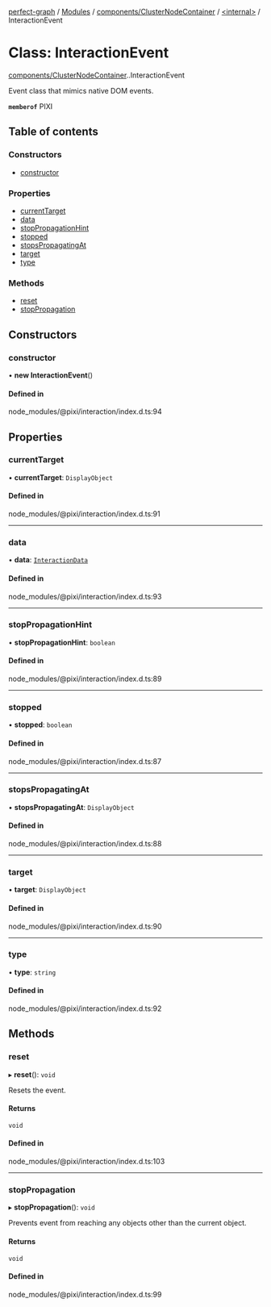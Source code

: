 [perfect-graph](../README.md) / [Modules](../modules.md) / [components/ClusterNodeContainer](../modules/components_ClusterNodeContainer.md) / [<internal\>](../modules/components_ClusterNodeContainer._internal_.md) / InteractionEvent

# Class: InteractionEvent

[components/ClusterNodeContainer](../modules/components_ClusterNodeContainer.md).[<internal>](../modules/components_ClusterNodeContainer._internal_.md).InteractionEvent

Event class that mimics native DOM events.

**`memberof`** PIXI

## Table of contents

### Constructors

- [constructor](components_ClusterNodeContainer._internal_.InteractionEvent.md#constructor)

### Properties

- [currentTarget](components_ClusterNodeContainer._internal_.InteractionEvent.md#currenttarget)
- [data](components_ClusterNodeContainer._internal_.InteractionEvent.md#data)
- [stopPropagationHint](components_ClusterNodeContainer._internal_.InteractionEvent.md#stoppropagationhint)
- [stopped](components_ClusterNodeContainer._internal_.InteractionEvent.md#stopped)
- [stopsPropagatingAt](components_ClusterNodeContainer._internal_.InteractionEvent.md#stopspropagatingat)
- [target](components_ClusterNodeContainer._internal_.InteractionEvent.md#target)
- [type](components_ClusterNodeContainer._internal_.InteractionEvent.md#type)

### Methods

- [reset](components_ClusterNodeContainer._internal_.InteractionEvent.md#reset)
- [stopPropagation](components_ClusterNodeContainer._internal_.InteractionEvent.md#stoppropagation)

## Constructors

### constructor

• **new InteractionEvent**()

#### Defined in

node_modules/@pixi/interaction/index.d.ts:94

## Properties

### currentTarget

• **currentTarget**: `DisplayObject`

#### Defined in

node_modules/@pixi/interaction/index.d.ts:91

___

### data

• **data**: [`InteractionData`](components_ClusterNodeContainer._internal_.InteractionData.md)

#### Defined in

node_modules/@pixi/interaction/index.d.ts:93

___

### stopPropagationHint

• **stopPropagationHint**: `boolean`

#### Defined in

node_modules/@pixi/interaction/index.d.ts:89

___

### stopped

• **stopped**: `boolean`

#### Defined in

node_modules/@pixi/interaction/index.d.ts:87

___

### stopsPropagatingAt

• **stopsPropagatingAt**: `DisplayObject`

#### Defined in

node_modules/@pixi/interaction/index.d.ts:88

___

### target

• **target**: `DisplayObject`

#### Defined in

node_modules/@pixi/interaction/index.d.ts:90

___

### type

• **type**: `string`

#### Defined in

node_modules/@pixi/interaction/index.d.ts:92

## Methods

### reset

▸ **reset**(): `void`

Resets the event.

#### Returns

`void`

#### Defined in

node_modules/@pixi/interaction/index.d.ts:103

___

### stopPropagation

▸ **stopPropagation**(): `void`

Prevents event from reaching any objects other than the current object.

#### Returns

`void`

#### Defined in

node_modules/@pixi/interaction/index.d.ts:99
